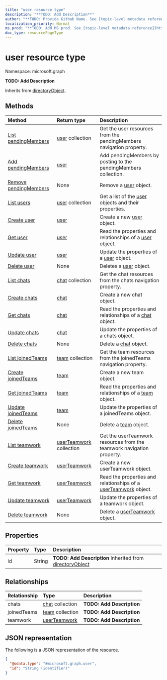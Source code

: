 ```yaml
---
title: "user resource type"
description: "**TODO: Add Description**"
author: "**TODO: Provide Github Name. See [topic-level metadata reference](https://msgo.azurewebsites.net/add/document/guidelines/metadata.html#topic-level-metadata)**"
localization_priority: Normal
ms.prod: "**TODO: Add MS prod. See [topic-level metadata reference](https://msgo.azurewebsites.net/add/document/guidelines/metadata.html#topic-level-metadata)**"
doc_type: resourcePageType
---
```


# user resource type

Namespace: microsoft.graph

**TODO: Add Description**


Inherits from [directoryObject](../resources/directoryobject.md).

## Methods
|Method|Return type|Description|
|:---|:---|:---|
|[List pendingMembers](../api/group-list-pendingmembers.md)|[user](../resources/user.md) collection|Get the user resources from the pendingMembers navigation property.|
|[Add pendingMembers](../api/group-post-pendingmembers.md)|[user](../resources/user.md)|Add pendingMembers by posting to the pendingMembers collection.|
|[Remove pendingMembers](../api/group-delete-pendingmembers.md)|None|Remove a [user](../resources/user.md) object.|
|[List users](../api/user-list.md)|[user](../resources/user.md) collection|Get a list of the [user](../resources/user.md) objects and their properties.|
|[Create user](../api/user-post-users.md)|[user](../resources/user.md)|Create a new [user](../resources/user.md) object.|
|[Get user](../api/user-get.md)|[user](../resources/user.md)|Read the properties and relationships of a [user](../resources/user.md) object.|
|[Update user](../api/user-update.md)|[user](../resources/user.md)|Update the properties of a [user](../resources/user.md) object.|
|[Delete user](../api/user-delete.md)|None|Deletes a [user](../resources/user.md) object.|
|[List chats](../api/user-list-chats.md)|[chat](../resources/chat.md) collection|Get the chat resources from the chats navigation property.|
|[Create chats](../api/user-post-chats.md)|[chat](../resources/chat.md)|Create a new chat object.|
|[Get chats](../api/user-get-chat.md)|[chat](../resources/chat.md)|Read the properties and relationships of a [chat](../resources/chat.md) object.|
|[Update chats](../api/user-update-chats.md)|[chat](../resources/chat.md)|Update the properties of a chats object.|
|[Delete chats](../api/user-delete-chats.md)|None|Delete a [chat](../resources/chat.md) object.|
|[List joinedTeams](../api/user-list-joinedteams.md)|[team](../resources/team.md) collection|Get the team resources from the joinedTeams navigation property.|
|[Create joinedTeams](../api/user-post-joinedteams.md)|[team](../resources/team.md)|Create a new team object.|
|[Get joinedTeams](../api/user-get-team.md)|[team](../resources/team.md)|Read the properties and relationships of a [team](../resources/team.md) object.|
|[Update joinedTeams](../api/user-update-joinedteams.md)|[team](../resources/team.md)|Update the properties of a joinedTeams object.|
|[Delete joinedTeams](../api/user-delete-joinedteams.md)|None|Delete a [team](../resources/team.md) object.|
|[List teamwork](../api/user-list-teamwork.md)|[userTeamwork](../resources/userteamwork.md) collection|Get the userTeamwork resources from the teamwork navigation property.|
|[Create teamwork](../api/user-post-teamwork.md)|[userTeamwork](../resources/userteamwork.md)|Create a new userTeamwork object.|
|[Get teamwork](../api/user-get-userteamwork.md)|[userTeamwork](../resources/userteamwork.md)|Read the properties and relationships of a [userTeamwork](../resources/userteamwork.md) object.|
|[Update teamwork](../api/user-update-teamwork.md)|[userTeamwork](../resources/userteamwork.md)|Update the properties of a teamwork object.|
|[Delete teamwork](../api/user-delete-teamwork.md)|None|Delete a [userTeamwork](../resources/userteamwork.md) object.|

## Properties
|Property|Type|Description|
|:---|:---|:---|
|id|String|**TODO: Add Description** Inherited from [directoryObject](../resources/directoryobject.md)|

## Relationships
|Relationship|Type|Description|
|:---|:---|:---|
|chats|[chat](../resources/chat.md) collection|**TODO: Add Description**|
|joinedTeams|[team](../resources/team.md) collection|**TODO: Add Description**|
|teamwork|[userTeamwork](../resources/userteamwork.md)|**TODO: Add Description**|

## JSON representation
The following is a JSON representation of the resource.
<!-- {
  "blockType": "resource",
  "keyProperty": "id",
  "@odata.type": "microsoft.graph.user",
  "baseType": "Microsoft.Teams.GraphSvc.directoryObject",
  "openType": false
}
-->
``` json
{
  "@odata.type": "#microsoft.graph.user",
  "id": "String (identifier)"
}
```


